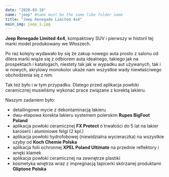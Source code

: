 ```yaml
---
date: "2020-03-18"
name: "jeep" #name must be the same like folder name
title: "Jeep Renegade Limited 4x4"
main_img: jeep_1.jpg
---
```


<p><strong>Jeep Renegade Limited 4x4</strong>, kompaktowy SUV i pierwszy w historii tej marki model produkowany we Włoszech.</p>
<p>Po raz kolejny wydawało by się że zakup nowego auta prosto z salonu od dilera marki wiąże się z odbiorem auta idealnego, takiego jak na prospektach i katalogach, niestety tak jak w wypadku aut używanych, tak i w nowych, akrylowy monokolor ukaże nam wszystkie wady niewłaściwego obchodzenia się z nim. </p>
<p>Tak też było i w tym przypadku. Dlatego przed aplikacja powłoki ceramicznej musieliśmy wykonać prace związane z korektą lakieru.</p>
<p>Naszym zadaniem było:</p>
<ul>
<li>detailingowe mycie z dekontaminacją lakieru</li>
<li>dwu-etapowa korekta lakieru systemem polerskim <strong>Rupes BigFoot Poland</strong></li>
<li>aplikacja powłoki ceramicznej <strong>FX Protect</strong> o trwałości do 5 lat na lakier karoserii i aluminiowe felgi (2 kpl.)</li>
<li>aplikacja powłoki hydrofobowej (niewidzialna wycieraczka) na wszystkie szyby od <strong>Koch Chemie Polska</strong></li>
<li>aplikacja folii ochronnej <strong>XPEL Poland Ultimate</strong> na przednie reflektory i wnęki klamek</li>
<li>aplikacja powłoki ceramicznej na zewnętrze plastiki</li>
<li>kosmetyka wnętrza wraz z impregnacją tapicerki skórzanej produktami <strong>Gliptone Polska</strong></li>
</ul>